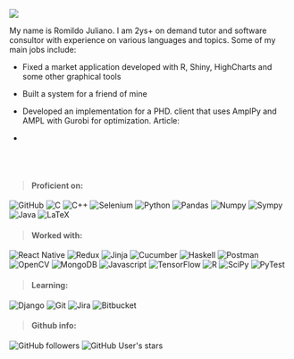 ![](https://komarev.com/ghpvc/?username=romildojuliano&color=blue)

My name is Romildo Juliano. I am 2ys+ on demand tutor and software consultor with experience on various languages and topics. Some of my main jobs include:
- Fixed a market application developed with R, Shiny, HighCharts and some other graphical tools

- Built a system for a friend of mine
- Developed an implementation for a PHD. client that uses AmplPy and AMPL with Gurobi for optimization. Article: 
- 


<br/><br/>
> #### Proficient on:

![GitHub](https://img.shields.io/badge/-GitHub-181717?logo=github&style=flat)
![C](https://img.shields.io/badge/-C-black?logo=C&style=flat)
![C++](https://img.shields.io/badge/C++-blue.svg?style=flat&logo=c%2B%2B)
![Selenium](https://img.shields.io/badge/Selenium-white?style=flat&logo=selenium)
![Python](https://img.shields.io/badge/-Python-yellow?logo=python&style=flat)
![Pandas](https://img.shields.io/badge/-Pandas-150458?logo=pandas&style=flat)
![Numpy](https://img.shields.io/badge/-Numpy-013243?logo=numpy&style=flat)
![Sympy](https://img.shields.io/badge/-Sympy-3B5526?logo=sympy&style=flat)
![Java](https://img.shields.io/badge/Java-F7DF1E?logo=java&style=flat)
![LaTeX](https://img.shields.io/badge/LaTeX-008080?logo=latex&style=flat)

> #### Worked with:
![React Native](https://img.shields.io/badge/-ReactJs-61DAFB?logo=react&logoColor=white&style=flat)
![Redux](https://img.shields.io/badge/-Redux-61DAFB?logo=redux&logoColor=764ABC&style=flat)
![Jinja](https://img.shields.io/badge/Jinja-B41717?style=flat&logo=jinja)
![Cucumber](https://img.shields.io/badge/Cucumber-white?style=flat&logo=cucumber)
![Haskell](https://img.shields.io/badge/-Haskell-5D4F85?logo=haskell&style=flat)
![Postman](https://img.shields.io/badge/-Postman-FF8c57?logo=postman&style=flat)
![OpenCV](https://img.shields.io/badge/-OpenCV-61DAFB?logo=opencv&logoColor=white&style=flat)
![MongoDB](https://img.shields.io/badge/-MongoDB-061a06?logo=mongodb&style=flat)
![Javascript](https://img.shields.io/badge/-Javascript-061a06?logo=javascript&style=flat)
![TensorFlow](https://img.shields.io/badge/-TensorFlow-FF600F?logo=tensorflow&style=flat)
![R](https://img.shields.io/badge/-R-276DC3?logo=R&style=flat)
![SciPy](https://img.shields.io/badge/-SciPy-8AFAFF?logo=scipy&style=flat)
![PyTest](https://img.shields.io/badge/-Pytest-40bef7?logo=pytest&style=flat)

> #### Learning:
![Django](https://img.shields.io/badge/Django-092E20?style=flat&logo=django)
![Git](https://img.shields.io/badge/-Git-181717?logo=git&style=flat)
![Jira](https://img.shields.io/badge/-Jira-0052CC?logo=jira&style=flat)
![Bitbucket](https://img.shields.io/badge/-Bitbucket-0052CC?logo=bitbucket&style=flat)

> #### Github info:

![GitHub followers](https://img.shields.io/github/followers/romildojuliano?style=social)    ![GitHub User's stars](https://img.shields.io/github/stars/romildojuliano?style=social) 
